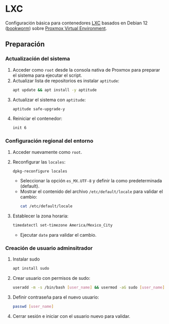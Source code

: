 # LXC

Configuración básica para contenedores [LXC](https://linuxcontainers.org/lxc/introduction/) basados en Debian 12 ([bookworm](https://www.debian.org/releases/bookworm/)) sobre [Proxmox Virtual Environment](https://www.proxmox.com/en/proxmox-virtual-environment/overview).

## Preparación

### Actualización del sistema

1. Acceder como `root` desde la consola nativa de Proxmox para preparar el sistema para ejecutar el script.
2. Actualizar lista de repositorios es instalar `aptitude`:
    ```bash
    apt update && apt install -y aptitude
    ```
3. Actualizar el sistema con `aptitude`:
    ```bash
    aptitude safe-upgrade-y
    ```
4. Reiniciar el contenedor:
    ```bash
    init 6
    ```

### Configuración regional del entorno

1. Acceder nuevamente como `root`.

2. Reconfigurar las `locales`:
    ```bash
    dpkg-reconfigure locales
    ```
   - Seleccionar la opción `es_MX.UTF-8` y definir la como predeterminada (default).
   - Mostrar el contenido del archivo `/etc/default/locale` para validar el cambio:
      ```bash
      cat /etc/default/locale
      ```
3. Establecer la zona horaria:
    ```bash
    timedatectl set-timezone America/Mexico_City
    ```
   - Ejecutar `date` para validar el cambio.

### Creación de usuario adminsitrador

1. Instalar sudo
    ```bash
    apt install sudo
    ```

2. Crear usuario con permisos de sudo:
    ```bash
    useradd -m -s /bin/bash [user_name] && usermod -aG sudo [user_name]
    ```
3. Definir contraseña para el nuevo usuario:
    ```bash
    passwd [user_name]
    ```
4. Cerrar sesión e iniciar con el usuario nuevo para validar.